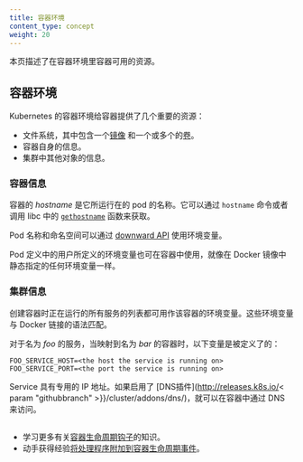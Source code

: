 ```yaml
---
title: 容器环境
content_type: concept
weight: 20
---
```


<!-- overview -->

<!--
This page describes the resources available to Containers in the Container environment. 
-->
本页描述了在容器环境里容器可用的资源。




<!-- body -->

<!--
## Container environment

The Kubernetes Container environment provides several important resources to Containers:

* A filesystem, which is a combination of an [image](/docs/concepts/containers/images/) and one or more [volumes](/docs/concepts/storage/volumes/).
* Information about the Container itself.
* Information about other objects in the cluster.
-->
## 容器环境

Kubernetes 的容器环境给容器提供了几个重要的资源：

* 文件系统，其中包含一个[镜像](/docs/concepts/containers/images/) 和一个或多个的[卷](/docs/concepts/storage/volumes/)。
* 容器自身的信息。
* 集群中其他对象的信息。

<!--
### Container information

The *hostname* of a Container is the name of the Pod in which the Container is running.
It is available through the `hostname` command or the
[`gethostname`](http://man7.org/linux/man-pages/man2/gethostname.2.html)
function call in libc.

The Pod name and namespace are available as environment variables through the
[downward API](/docs/tasks/inject-data-application/downward-api-volume-expose-pod-information/).

User defined environment variables from the Pod definition are also available to the Container,
as are any environment variables specified statically in the Docker image.
-->
### 容器信息

容器的 *hostname* 是它所运行在的 pod 的名称。它可以通过 `hostname` 命令或者调用 libc 中的 [`gethostname`](http://man7.org/linux/man-pages/man2/gethostname.2.html) 函数来获取。

Pod 名称和命名空间可以通过 [downward API](/docs/tasks/inject-data-application/downward-api-volume-expose-pod-information/) 使用环境变量。

Pod 定义中的用户所定义的环境变量也可在容器中使用，就像在 Docker 镜像中静态指定的任何环境变量一样。

<!--
### Cluster information

A list of all services that were running when a Container was created is available to that Container as environment variables.
Those environment variables match the syntax of Docker links.

For a service named *foo* that maps to a Container named *bar*,
the following variables are defined:
-->
### 集群信息

创建容器时正在运行的所有服务的列表都可用作该容器的环境变量。这些环境变量与 Docker 链接的语法匹配。

对于名为 *foo* 的服务，当映射到名为 *bar* 的容器时，以下变量是被定义了的：

```shell
FOO_SERVICE_HOST=<the host the service is running on>
FOO_SERVICE_PORT=<the port the service is running on>
```

<!--
Services have dedicated IP addresses and are available to the Container via DNS,
if [DNS addon](http://releases.k8s.io/< param "githubbranch" >}}/cluster/addons/dns/) is enabled. 
-->
Service 具有专用的 IP 地址。如果启用了 [DNS插件](http://releases.k8s.io/< param "githubbranch" >}}/cluster/addons/dns/)，就可以在容器中通过 DNS 来访问。



## 


<!--
* Learn more about [Container lifecycle hooks](/docs/concepts/containers/container-lifecycle-hooks/).
* Get hands-on experience
  [attaching handlers to Container lifecycle events](/docs/tasks/configure-pod-container/attach-handler-lifecycle-event/).
-->
* 学习更多有关[容器生命周期钩子](/docs/concepts/containers/container-lifecycle-hooks/)的知识。
* 动手获得经验[将处理程序附加到容器生命周期事件](/docs/tasks/configure-pod-container/attach-handler-lifecycle-event/)。


